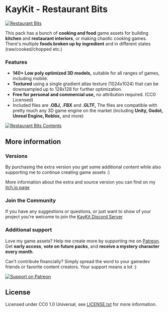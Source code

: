 # KayKit - Restaurant Bits

[![Restaurant Bits](https://img.itch.zone/aW1nLzEzNDAwNDI2LnBuZw==/original/kS1wXr.png)](https://kaylousberg.itch.io/restaurant-bits)

This pack has a bunch of **cooking and food** game assets for building **kitchen** and **restaurant interiors**, or making chaotic cooking games. There's multiple **foods broken up by ingredient** and in different states (raw/cooked/chopped etc.)

### Features

- **140+ Low poly optimized 3D models,** suitable for all ranges of games, including mobile.
- **Textured** using a single gradient atlas texture (1024x1024) that can be downsampled up to 128x128 for further optimization.
- **Free for personal and commercial use,** no attribution required. (CC0 Licensed)
- Included files are **.OBJ, .FBX** and **.GLTF,** The files are compatible with pretty much any 3D game engine on the market (including **Unity, Godot, Unreal Engine, Roblox,** and more)

[![Restaurant Bits Contents](https://img.itch.zone/aW1hZ2UvMjI2MDIzMC8xMzQwMDQxOC5wbmc=/original/iyrSiL.png)](https://kaylousberg.itch.io/restaurant-bits)

## More information

### Versions

By purchasing the extra version you get some additional content while also supporting me to continue creating game assets :)

More information about the extra and source version you can find on my [itch.io page](https://kaylousberg.itch.io/restaurant-bits)

### Join the Community

If you have any suggestions or questions, or just want to show of your project you're welcome to join the [KayKit Discord Server](https://discord.gg/JC7HGnnUqH) 

### Additional support 

Love my game assets? Help me create more by supporting me on [Patreon](https://www.patreon.com/kaylousberg/posts). Get **early access**, **vote on future packs**, and **receive a mystery character every month**.

Can't contribute financially? Simply spread the word to your gamedev friends or favorite content creators. Your support means a lot :) 


[![Support on Patreon](https://img.itch.zone/aW1nLzEyOTMyMjQ3LnBuZw==/original/Sa%2Furp.png)](https://www.patreon.com/kaylousberg/posts)

## License

Licensed under CC0 1.0 Universal, see [LICENSE.txt](LICENSE.txt) for more information.